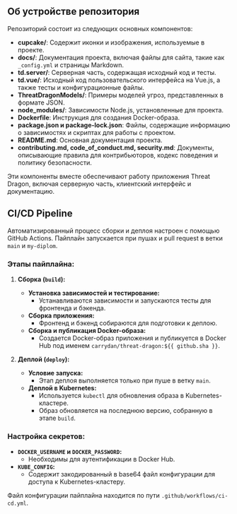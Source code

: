 ## Об устройстве репозитория

Репозиторий состоит из следующих основных компонентов:

- **cupcake/**: Содержит иконки и изображения, используемые в проекте.
- **docs/**: Документация проекта, включая файлы для сайта, такие как `_config.yml` и страницы Markdown.
- **td.server/**: Серверная часть, содержащая исходный код и тесты.
- **td.vue/**: Исходный код пользовательского интерфейса на Vue.js, а также тесты и конфигурационные файлы.
- **ThreatDragonModels/**: Примеры моделей угроз, представленных в формате JSON.
- **node_modules/**: Зависимости Node.js, установленные для проекта.
- **Dockerfile**: Инструкция для создания Docker-образа.
- **package.json и package-lock.json**: Файлы, содержащие информацию о зависимостях и скриптах для работы с проектом.
- **README.md**: Основная документация проекта.
- **contributing.md, code_of_conduct.md, security.md**: Документы, описывающие правила для контрибьюторов, кодекс поведения и политику безопасности.

Эти компоненты вместе обеспечивают работу приложения Threat Dragon, включая серверную часть, клиентский интерфейс и документацию.

## CI/CD Pipeline

Автоматизированный процесс сборки и деплоя настроен с помощью GitHub Actions. Пайплайн запускается при пушах и pull request в ветки `main` и `my-diplom`.

### Этапы пайплайна:

1. **Сборка (`build`):**

   - **Установка зависимостей и тестирование:**
     - Устанавливаются зависимости и запускаются тесты для фронтенда и бэкенда.
   - **Сборка приложения:**
     - Фронтенд и бэкенд собираются для подготовки к деплою.
   - **Сборка и публикация Docker-образа:**
     - Создается Docker-образ приложения и публикуется в Docker Hub под именем `carrydan/threat-dragon:${{ github.sha }}`.

2. **Деплой (`deploy`):**

   - **Условие запуска:**
     - Этап деплоя выполняется только при пуше в ветку `main`.
   - **Деплой в Kubernetes:**
     - Используется `kubectl` для обновления образа в Kubernetes-кластере.
     - Образ обновляется на последнюю версию, собранную в этапе `build`.

### Настройка секретов:

- **`DOCKER_USERNAME` и `DOCKER_PASSWORD`:**
  - Необходимы для аутентификации в Docker Hub.
- **`KUBE_CONFIG`:**
  - Содержит закодированный в base64 файл конфигурации для доступа к Kubernetes-кластеру.

Файл конфигурации пайплайна находится по пути `.github/workflows/ci-cd.yml`.

